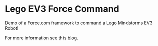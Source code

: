 Lego EV3 Force Command
======================

Demo of a Force.com framework to command a Lego Mindstorms EV3 Robot!

For more information see this [blog](http://brickinthecloud.com/).
